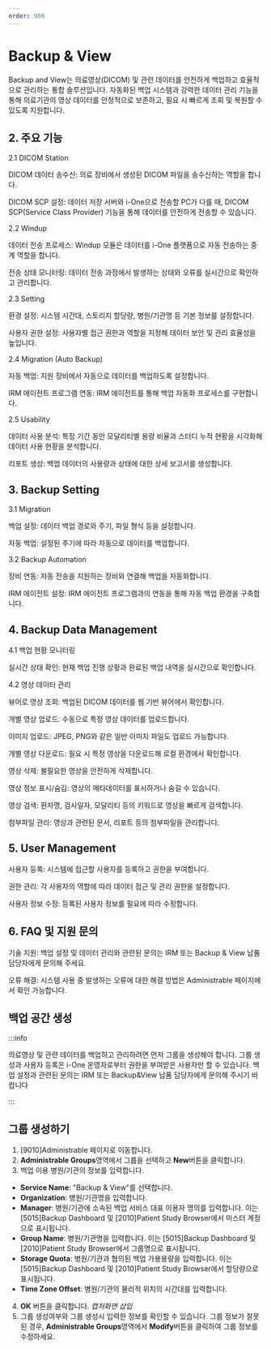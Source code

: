 ```yaml
---
order: 900
---
```


# Backup & View

Backup and View는 의료영상(DICOM) 및 관련 데이터를 안전하게 백업하고 효율적으로 관리하는 통합 솔루션입니다. 자동화된 백업 시스템과 강력한 데이터 관리 기능을 통해 의료기관의 영상 데이터를 안정적으로 보존하고, 필요 시 빠르게 조회 및 복원할 수 있도록 지원합니다.

## 2. 주요 기능

2.1 DICOM Station

DICOM 데이터 송수신: 의료 장비에서 생성된 DICOM 파일을 송수신하는 역할을 합니다.

DICOM SCP 설정: 데이터 저장 서버와 i-One으로 전송할 PC가 다를 때, DICOM SCP(Service Class Provider) 기능을 통해 데이터를 안전하게 전송할 수 있습니다.

2.2 Windup

데이터 전송 프로세스: Windup 모듈은 데이터를 i-One 플랫폼으로 자동 전송하는 중계 역할을 합니다.

전송 상태 모니터링: 데이터 전송 과정에서 발생하는 상태와 오류를 실시간으로 확인하고 관리합니다.

2.3 Setting

환경 설정: 시스템 시간대, 스토리지 할당량, 병원/기관명 등 기본 정보를 설정합니다.

사용자 권한 설정: 사용자별 접근 권한과 역할을 지정해 데이터 보안 및 관리 효율성을 높입니다.

2.4 Migration (Auto Backup)

자동 백업: 지원 장비에서 자동으로 데이터를 백업하도록 설정합니다.

IRM 에이전트 프로그램 연동: IRM 에이전트를 통해 백업 자동화 프로세스를 구현합니다.

2.5 Usability

데이터 사용 분석: 특정 기간 동안 모달리티별 용량 비율과 스터디 누적 현황을 시각화해 데이터 사용 현황을 분석합니다.

리포트 생성: 백업 데이터의 사용량과 상태에 대한 상세 보고서를 생성합니다.

## 3. Backup Setting

3.1 Migration

백업 설정: 데이터 백업 경로와 주기, 파일 형식 등을 설정합니다.

자동 백업: 설정된 주기에 따라 자동으로 데이터를 백업합니다.

3.2 Backup Automation

장비 연동: 자동 전송을 지원하는 장비와 연결해 백업을 자동화합니다.

IRM 에이전트 설정: IRM 에이전트 프로그램과의 연동을 통해 자동 백업 환경을 구축합니다.

## 4. Backup Data Management

4.1 백업 현황 모니터링

실시간 상태 확인: 현재 백업 진행 상황과 완료된 백업 내역을 실시간으로 확인합니다.

4.2 영상 데이터 관리

뷰어로 영상 조회: 백업된 DICOM 데이터를 웹 기반 뷰어에서 확인합니다.

개별 영상 업로드: 수동으로 특정 영상 데이터를 업로드합니다.

이미지 업로드: JPEG, PNG와 같은 일반 이미지 파일도 업로드 가능합니다.

개별 영상 다운로드: 필요 시 특정 영상을 다운로드해 로컬 환경에서 확인합니다.

영상 삭제: 불필요한 영상을 안전하게 삭제합니다.

영상 정보 표시/숨김: 영상의 메타데이터를 표시하거나 숨길 수 있습니다.

영상 검색: 환자명, 검사일자, 모달리티 등의 키워드로 영상을 빠르게 검색합니다.

첨부파일 관리: 영상과 관련된 문서, 리포트 등의 첨부파일을 관리합니다.

## 5. User Management

사용자 등록: 시스템에 접근할 사용자를 등록하고 권한을 부여합니다.

권한 관리: 각 사용자의 역할에 따라 데이터 접근 및 관리 권한을 설정합니다.

사용자 정보 수정: 등록된 사용자 정보를 필요에 따라 수정합니다.

## 6. FAQ 및 지원 문의

기술 지원: 백업 설정 및 데이터 관리와 관련된 문의는 IRM 또는 Backup & View 납품 담당자에게 문의해 주세요.

오류 해결: 시스템 사용 중 발생하는 오류에 대한 해결 방법은 Administrable 페이지에서 확인 가능합니다.


## 백업 공간 생성
:::info

의료영상 및 관련 데이터를 백업하고 관리하려면 먼저 그룹을 생성해야 합니다.
그룹 생성과 사용자 등록은 i-One 운영자로부터 권한을 부여받은 사용자만 할 수 있습니다. 백업 설정과 관련된 문의는 IRM 또는 Backup&View 납품 담당자에게 문의해 주시기 바랍니다

:::

## 그룹 생성하기

1. [9010]Administrable 페이지로 이동합니다.
2. **Administrable Groups**영역에서 그룹을 선택하고 **New**버튼을 클릭합니다.
3. 백업 이용 병원/기관의 정보를 입력합니다.
- **Service Name**: "Backup & View"를 선택합니다.
- **Organization**: 병원/기관명을 입력합니다.
- **Manager**: 병원/기관에 소속된 백업 서비스 대표 이용자 명의를 입력합니다. 이는 [5015]Backup Dashboard 및 [2010]Patient Study Browser에서 마스터 계정으로 표시됩니다.
- **Group Name**: 병원/기관명을 입력합니다. 이는 [5015]Backup Dashboard 및 [2010]Patient Study Browser에서 그룹명으로 표시됩니다.
- **Storage Quota**: 병원/기관과 협의된 백업 가용용량을 입력합니다. 이는 [5015]Backup Dashboard 및 [2010]Patient Study Browser에서 할당량으로 표시됩니다.
- **Time Zone Offset**: 병원/기관의 물리적 위치의 시간대를 입력합니다.
4. **OK** 버튼을 클릭합니다.
*캡처화면 삽입*
5. 그룹 생성여부와 그룹 생성시 입력한 정보를 확인할 수 있습니다. 그룹 정보가 잘못된 경우, **Administrable Groups**영역에서 **Modify**버튼을 클릭하여 그룹 정보를 수정하세요.

